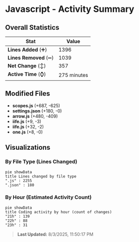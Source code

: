 # Javascript - Activity Summary 

## Overall Statistics

| Stat                   | Value                                                             |
| ---------------------- | ----------------------------------------------------------------- |
| **Lines Added** (➕)   | 1396                                          |
| **Lines Removed** (➖) | 1039                                        |
| **Net Change** (↕)    | 357                |
| **Active Time** (⌚)   | 275 minutes |


## Modified Files
- **scopes.js** (+687, -625)
- **settings.json** (+180, -0)
- **arrow.js** (+480, -409)
- **iife.js** (+9, -3)
- **iife.js** (+32, -2)
- **one.js** (+8, -0)

## Visualizations

### By File Type (Lines Changed)

```mermaid
pie showData
title Lines changed by file type
".js" : 2255
".json" : 180
```

### By Hour (Estimated Activity Count)

```mermaid
pie showData
title Coding activity by hour (count of changes)
"21h" : 139
"22h" : 88
"23h" : 31
```


> **Last Updated:** 8/3/2025, 11:50:17 PM